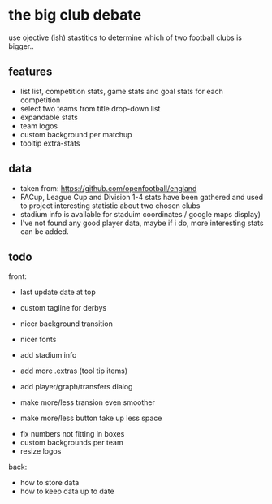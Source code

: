 
# the big club debate

use ojective (ish) stastitics to determine which of two football clubs is bigger..

## features

 - list list, competition stats, game stats and goal stats for each competition
 - select two teams from title drop-down list
 - expandable stats
 - team logos
 - custom background per matchup
 - tooltip extra-stats


## data

 - taken from: https://github.com/openfootball/england
 - FACup, League Cup and Division 1-4 stats have been gathered and used to project interesting statistic about two chosen clubs
 - stadium info is available for staduim coordinates / google maps display)
 - I've not found any good player data, maybe if i do, more interesting stats can be added.


## todo
front:
 
 - last update date at top
 - custom tagline for derbys
 - nicer background transition
 - nicer fonts

 - add stadium info
 - add more .extras (tool tip items)
 
 - add player/graph/transfers dialog
 - make more/less transion even smoother
 - make more/less button take up less space

 * fix numbers not fitting in boxes
 * custom backgrounds per team
 * resize logos

 back:
  - how to store data
  - how to keep data up to date